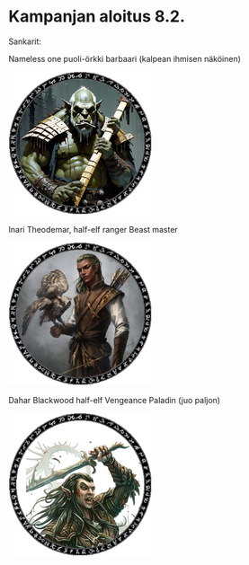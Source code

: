 # Kampanjan aloitus 8.2.

Sankarit:

Nameless one puoli-örkki barbaari (kalpean ihmisen näköinen)

![Nameless One](/muistiinpanot-sivusto/images/namelessone_token.png)

Inari Theodemar, half-elf ranger Beast master

![Inari Theodemar](/muistiinpanot-sivusto/images/inari_token.png)

Dahar Blackwood half-elf Vengeance Paladin (juo paljon)

![Dahar Blackwood](/muistiinpanot-sivusto/images/dahar_token.png)